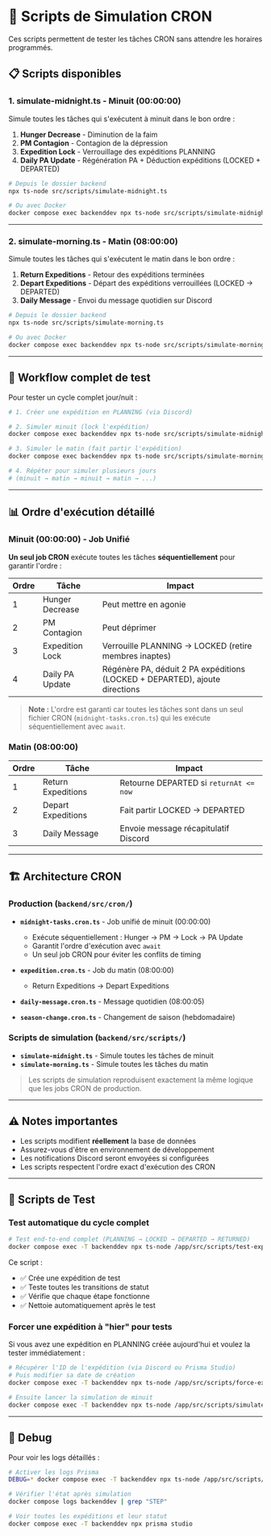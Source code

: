 # 🧪 Scripts de Simulation CRON

Ces scripts permettent de tester les tâches CRON sans attendre les horaires programmés.

## 📋 Scripts disponibles

### 1. **simulate-midnight.ts** - Minuit (00:00:00)

Simule toutes les tâches qui s'exécutent à minuit dans le bon ordre :

1. **Hunger Decrease** - Diminution de la faim
2. **PM Contagion** - Contagion de la dépression
3. **Expedition Lock** - Verrouillage des expéditions PLANNING
4. **Daily PA Update** - Régénération PA + Déduction expéditions (LOCKED + DEPARTED)

```bash
# Depuis le dossier backend
npx ts-node src/scripts/simulate-midnight.ts

# Ou avec Docker
docker compose exec backenddev npx ts-node src/scripts/simulate-midnight.ts
```

---

### 2. **simulate-morning.ts** - Matin (08:00:00)

Simule toutes les tâches qui s'exécutent le matin dans le bon ordre :

1. **Return Expeditions** - Retour des expéditions terminées
2. **Depart Expeditions** - Départ des expéditions verrouillées (LOCKED → DEPARTED)
3. **Daily Message** - Envoi du message quotidien sur Discord

```bash
# Depuis le dossier backend
npx ts-node src/scripts/simulate-morning.ts

# Ou avec Docker
docker compose exec backenddev npx ts-node src/scripts/simulate-morning.ts
```

---

## 🔄 Workflow complet de test

Pour tester un cycle complet jour/nuit :

```bash
# 1. Créer une expédition en PLANNING (via Discord)

# 2. Simuler minuit (lock l'expédition)
docker compose exec backenddev npx ts-node src/scripts/simulate-midnight.ts

# 3. Simuler le matin (fait partir l'expédition)
docker compose exec backenddev npx ts-node src/scripts/simulate-morning.ts

# 4. Répéter pour simuler plusieurs jours
# (minuit → matin → minuit → matin → ...)
```

---

## 📊 Ordre d'exécution détaillé

### Minuit (00:00:00) - Job Unifié

**Un seul job CRON** exécute toutes les tâches **séquentiellement** pour garantir l'ordre :

| Ordre | Tâche | Impact |
|-------|-------|--------|
| 1 | Hunger Decrease | Peut mettre en agonie |
| 2 | PM Contagion | Peut déprimer |
| 3 | Expedition Lock | Verrouille PLANNING → LOCKED (retire membres inaptes) |
| 4 | Daily PA Update | Régénère PA, déduit 2 PA expéditions (LOCKED + DEPARTED), ajoute directions |

> **Note :** L'ordre est garanti car toutes les tâches sont dans un seul fichier CRON (`midnight-tasks.cron.ts`) qui les exécute séquentiellement avec `await`.

### Matin (08:00:00)

| Ordre | Tâche | Impact |
|-------|-------|--------|
| 1 | Return Expeditions | Retourne DEPARTED si `returnAt <= now` |
| 2 | Depart Expeditions | Fait partir LOCKED → DEPARTED |
| 3 | Daily Message | Envoie message récapitulatif Discord |

---

## 🏗️ Architecture CRON

### Production (`backend/src/cron/`)

- **`midnight-tasks.cron.ts`** - Job unifié de minuit (00:00:00)
  - Exécute séquentiellement : Hunger → PM → Lock → PA Update
  - Garantit l'ordre d'exécution avec `await`
  - Un seul job CRON pour éviter les conflits de timing

- **`expedition.cron.ts`** - Job du matin (08:00:00)
  - Return Expeditions → Depart Expeditions

- **`daily-message.cron.ts`** - Message quotidien (08:00:05)
- **`season-change.cron.ts`** - Changement de saison (hebdomadaire)

### Scripts de simulation (`backend/src/scripts/`)

- **`simulate-midnight.ts`** - Simule toutes les tâches de minuit
- **`simulate-morning.ts`** - Simule toutes les tâches du matin

> Les scripts de simulation reproduisent exactement la même logique que les jobs CRON de production.

---

## ⚠️ Notes importantes

- Les scripts modifient **réellement** la base de données
- Assurez-vous d'être en environnement de développement
- Les notifications Discord seront envoyées si configurées
- Les scripts respectent l'ordre exact d'exécution des CRON

---

## 🧪 Scripts de Test

### Test automatique du cycle complet

```bash
# Test end-to-end complet (PLANNING → LOCKED → DEPARTED → RETURNED)
docker compose exec -T backenddev npx ts-node /app/src/scripts/test-expedition-lifecycle.ts
```

Ce script :
- ✅ Crée une expédition de test
- ✅ Teste toutes les transitions de statut
- ✅ Vérifie que chaque étape fonctionne
- ✅ Nettoie automatiquement après le test

### Forcer une expédition à "hier" pour tests

Si vous avez une expédition en PLANNING créée aujourd'hui et voulez la tester immédiatement :

```bash
# Récupérer l'ID de l'expédition (via Discord ou Prisma Studio)
# Puis modifier sa date de création
docker compose exec -T backenddev npx ts-node /app/src/scripts/force-expedition-yesterday.ts <expedition-id>

# Ensuite lancer la simulation de minuit
docker compose exec -T backenddev npx ts-node /app/src/scripts/simulate-midnight.ts
```

---

## 🐛 Debug

Pour voir les logs détaillés :

```bash
# Activer les logs Prisma
DEBUG=* docker compose exec -T backenddev npx ts-node /app/src/scripts/simulate-midnight.ts

# Vérifier l'état après simulation
docker compose logs backenddev | grep "STEP"

# Voir toutes les expéditions et leur statut
docker compose exec -T backenddev npx prisma studio
```
